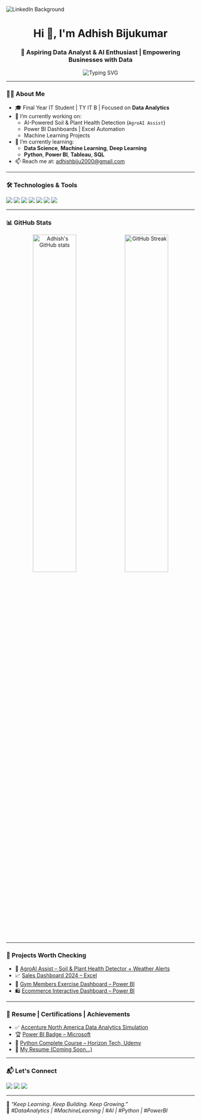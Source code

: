 ![LinkedIn Background](https://github.com/adhishbiju2000/adhishbiju2000/assets/156699315/49344865-59da-42d3-ac44-5e77422fbe0f)

<h1 align="center">Hi 👋, I'm Adhish Bijukumar</h1>
<h3 align="center">🚀 Aspiring Data Analyst & AI Enthusiast | Empowering Businesses with Data</h3>

<p align="center">
  <img src="https://readme-typing-svg.herokuapp.com?font=Fira+Code&weight=500&pause=1000&color=00C47D&center=true&vCenter=true&width=435&lines=Turning+Data+into+Decisions!;Data+Analytics+%7C+AI+%7C+Python+%7C+Visualization;Always+Learning+%F0%9F%93%9A+Always+Building+%F0%9F%9A%80" alt="Typing SVG" />
</p>

---

### 👨‍💻 About Me

- 🎓 Final Year IT Student | TY IT B | Focused on **Data Analytics**
- 🔭 I’m currently working on:
  - AI-Powered Soil & Plant Health Detection (`AgroAI Assist`)
  - Power BI Dashboards | Excel Automation
  - Machine Learning Projects
- 🌱 I’m currently learning:
  - **Data Science**, **Machine Learning**, **Deep Learning**
  - **Python**, **Power BI**, **Tableau**, **SQL**
- 📫 Reach me at: [adhishbiju2000@gmail.com](mailto:adhishbiju2000@gmail.com)

---

### 🛠️ Technologies & Tools

<p align="left">
  <img src="https://img.shields.io/badge/Python-3670A0?style=for-the-badge&logo=python&logoColor=ffdd54"/>
  <img src="https://img.shields.io/badge/Power%20BI-F2C811?style=for-the-badge&logo=powerbi&logoColor=000"/>
  <img src="https://img.shields.io/badge/SQL-4479A1?style=for-the-badge&logo=postgresql&logoColor=white"/>
  <img src="https://img.shields.io/badge/Microsoft%20Excel-217346?style=for-the-badge&logo=microsoftexcel&logoColor=white"/>
  <img src="https://img.shields.io/badge/Tableau-E97627?style=for-the-badge&logo=tableau&logoColor=white"/>
  <img src="https://img.shields.io/badge/HTML5-E34F26?style=for-the-badge&logo=html5&logoColor=white"/>
  <img src="https://img.shields.io/badge/C%20Programming-00599C?style=for-the-badge&logo=c&logoColor=white"/>
</p>

---

### 📊 GitHub Stats

<p align="center">
  <img src="https://github-readme-stats.vercel.app/api?username=adhishbiju2000&show_icons=true&theme=radical" alt="Adhish's GitHub stats" width="48%"/>
  <img src="https://github-readme-streak-stats.herokuapp.com?user=adhishbiju2000&theme=radical&date_format=M%20j%5B%2C%20Y%5D" alt="GitHub Streak" width="48%"/>
</p>

---

### 🧠 Projects Worth Checking

- 🔬 [AgroAI Assist – Soil & Plant Health Detector + Weather Alerts](https://github.com/adhishbiju2000/AgroAI-Assist)
- 📈 [Sales Dashboard 2024 – Excel](https://github.com/adhishbiju2000/SalesDashboard2024)
- 💪 [Gym Members Exercise Dashboard – Power BI](https://github.com/adhishbiju2000/GymDashboard)
- 🛍️ [Ecommerce Interactive Dashboard – Power BI](https://github.com/adhishbiju2000/EcommerceDashboard)

---

### 💼 Resume | Certifications | Achievements

- ✅ [Accenture North America Data Analytics Simulation](https://lnkd.in/dD9YNwgZ)
- 🏆 [Power BI Badge – Microsoft](https://learn.microsoft.com/api/achievements/share/en-us/AdhishBiju-1779/HAFDPT78?sharingId=BB5938EA724F0711)
- 📜 [Python Complete Course – Horizon Tech, Udemy](#)
- 📂 [My Resume (Coming Soon...)](#)

---

### 📬 Let's Connect

<p align="left">
  <a href="mailto:adhishbiju2000@gmail.com"><img src="https://img.shields.io/badge/Gmail-D14836?style=for-the-badge&logo=gmail&logoColor=white"></a>
  <a href="https://linkedin.com/in/adhishbiju2000" target="_blank"><img src="https://img.shields.io/badge/LinkedIn-0072b1?style=for-the-badge&logo=linkedin&logoColor=white"/></a>
  <a href="https://github.com/adhishbiju2000" target="_blank"><img src="https://img.shields.io/badge/GitHub-100000?style=for-the-badge&logo=github&logoColor=white"/></a>
</p>

---

🔄 *“Keep Learning. Keep Building. Keep Growing.”*  
🧠 *#DataAnalytics | #MachineLearning | #AI | #Python | #PowerBI*


